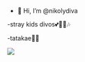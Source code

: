 - 👋 Hi, I’m @nikolydiva

-stray kids divos💕🤞💖🎶

-tatakae🦊💋

![](https://media.tenor.com/iTeL9jVJGccAAAAM/jeongin-skz.gif)
